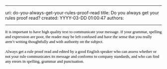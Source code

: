 

---
uri: do-you-always-get-your-rules-proof-read
title: Do you always get your rules proof read?
created: YYYY-03-DD 01:00:47
authors:

---




<span class='intro'> 
  <p style="margin&#58;0cm 0cm 0pt;">
    <span style="color&#58;black;">
      <font size="2">
        <font face="Verdana">It is important to have high quality text to communicate your message. If your grammar, spelling and expression are poor, the reader may be left confused and have the sense that you really aren’t writing thoughtfully and with authority on the subject.</font>
      </font>
    </span>
  </p>
<p style="margin&#58;0cm 0cm 0pt;"><span style="color&#58;black;"><font size="2"><font face="Verdana"></font></font></span></p>
<p style="margin&#58;0cm 0cm 0pt;"><span style="color&#58;black;"><font size="2"><font face="Verdana"><br>
Always get a rule proof read and edited by a good English speaker who can assess whether or not your rule communicates its message and&#160;conforms to company standards, and who can find any errors in spelling, grammar and punctuation.</font></font></span></p>
 </span>




